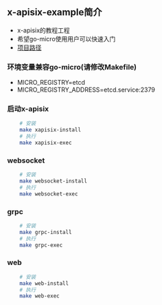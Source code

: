 ## x-apisix-example简介
* x-apisix的教程工程
* 希望go-micro使用用户可以快速入门
* [项目路径](https://github.com/micro-in-cn/x-apisix)

### 环境变量兼容go-micro(请修改Makefile)
* MICRO_REGISTRY=etcd
* MICRO_REGISTRY_ADDRESS=etcd.service:2379

### 启动x-apisix

```sh
	# 安装
	make xapisix-install
	# 执行
	make xapisix-exec
```

### websocket

```sh
	# 安装
	make websocket-install
	# 执行
	make websocket-exec
```
### grpc

```sh
	# 安装
	make grpc-install
	# 执行
	make grpc-exec
```
### web

```sh
	# 安装
	make web-install
	# 执行
	make web-exec
```


